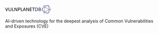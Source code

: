 ![logo](https://raw.githubusercontent.com/VulnPlanet/.github/main/logo.svg)

AI-driven technology for the deepest analysis of Common Vulnerabilities and Exposures (CVE)

